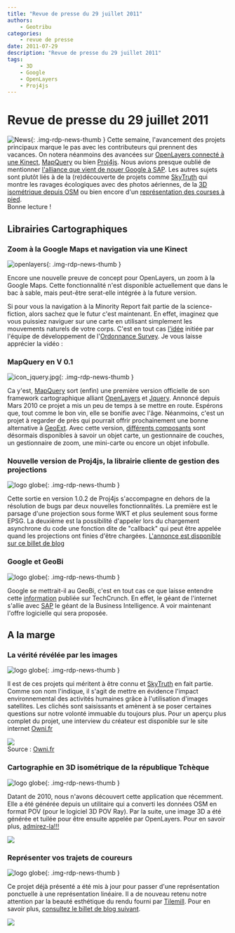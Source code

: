 ```yaml
---
title: "Revue de presse du 29 juillet 2011"
authors:
    - Geotribu
categories:
    - revue de presse
date: 2011-07-29
description: "Revue de presse du 29 juillet 2011"
tags:
    - 3D
    - Google
    - OpenLayers
    - Proj4js
---
```


# Revue de presse du 29 juillet 2011

![News](https://cdn.geotribu.fr/img/internal/icons-rdp-news/news.png "Icône news générique"){: .img-rdp-news-thumb }
Cette semaine, l'avancement des projets principaux marque le pas avec les contributeurs qui prennent des vacances. On notera néanmoins des avancées sur [OpenLayers connecté à une Kinect](#ol), [MapQuery](#mapquery) ou bien [Proj4js](#proj4js). Nous avions presque oublié de mentionner [l'alliance que vient de nouer Google à SAP](#google_sap). Les autres sujets sont plutôt liés à de la (re)découverte de projets comme [SkyTruth](#skytruth) qui montre les ravages écologiques avec des photos aériennes, de la [3D isométrique depuis OSM](#3d) ou bien encore d'un [représentation des courses à pied](#running).  
Bonne lecture !

## Librairies Cartographiques

<!--![openlayers](https://cdn.geotribu.fr/img/logos-icones/logiciels_librairies/openlayers.png){: .img-rdp-news-thumb }-->

### Zoom à la Google Maps et navigation via une Kinect

![openlayers](https://cdn.geotribu.fr/img/logos-icones/logiciels_librairies/openlayers.png){: .img-rdp-news-thumb }


Encore une nouvelle preuve de concept pour OpenLayers, un zoom à la Google Maps. Cette fonctionnalité n'est disponible actuellement que dans le bac à sable, mais peut-être serat-elle intégrée à la future version.

Si pour vous la navigation à la Minority Report fait partie de la science-fiction, alors sachez que le futur c'est maintenant. En effet, imaginez que vous puissiez naviguer sur une carte en utilisant simplement les mouvements naturels de votre corps. C'est en tout cas [l'idée](http://blog.ordnancesurvey.co.uk/2011/07/using-kinect-with-ordnance-survey-mapping/) initiée par l'équipe de développement de l'[Ordonnance Survey](http://www.ordnancesurvey.co.uk/oswebsite/). Je vous laisse apprécier la vidéo :

### MapQuery en V 0.1
![icon_jquery.jpg](https://cdn.geotribu.fr/img/logos-icones/programmation/jquery.png){: .img-rdp-news-thumb }

Ca y'est, [MapQuery](http://mapquery.org/) sort (enfin) une première version officielle de son framework cartographique alliant [OpenLayers](https://openlayers.org/) et [Jquery](http://jquery.com/). Annoncé depuis Mars 2010 ce projet a mis un peu de temps à se mettre en route. Espérons que, tout comme le bon vin, elle se bonifie avec l'âge. Néanmoins, c'est un projet à regarder de près qui pourrait offrir prochainement une bonne alternative à [GeoExt](http://www.geoext.org/). Avec cette version, [différents composants](http://mapquery.org/demo/) sont désormais disponibles à savoir un objet carte, un gestionnaire de couches, un gestionnaire de zoom, une mini-carte ou encore un objet infobulle.

<!--![logo globe](https://cdn.geotribu.fr/img/internal/icons-rdp-news/world.png "Icône de globe"){: .img-rdp-news-thumb }-->

### Nouvelle version de Proj4js, la librairie cliente de gestion des projections

![logo globe](https://cdn.geotribu.fr/img/internal/icons-rdp-news/world.png "Icône de globe"){: .img-rdp-news-thumb }


Cette sortie en version 1.0.2 de Proj4js s'accompagne en dehors de la résolution de bugs par deux nouvelles fonctionnalités. La première est le parsage d'une projection sous forme WKT et plus seulement sous forme EPSG. La deuxième est la possibilité d'appeler lors du chargement asynchrone du code une fonction dite de "callback" qui peut être appelée quand les projections ont finies d'être chargées. [L'annonce est disponible sur ce billet de blog](http://research.dmsolutions.ca/2011/new-release-of-proj4js-v1-0-2/)

<!--![logo globe](https://cdn.geotribu.fr/img/internal/icons-rdp-news/world.png "Icône de globe"){: .img-rdp-news-thumb }-->

### Google et GeoBi

![logo globe](https://cdn.geotribu.fr/img/internal/icons-rdp-news/world.png "Icône de globe"){: .img-rdp-news-thumb }


Google se mettrait-il au GeoBi, c'est en tout cas ce que laisse entendre cette [information](http://techcrunch.com/2011/07/27/sap-now-allows-businesses-to-layer-big-data-with-google-maps-and-earth/) publiée sur TechCrunch. En effet, le géant de l'internet s'allie avec [SAP](http://www.sap.com/france/index.epx) le géant de la Business Intelligence. A voir maintenant l'offre logicielle qui sera proposée.

## A la marge

<!--![logo globe](https://cdn.geotribu.fr/img/internal/icons-rdp-news/world.png "Icône de globe"){: .img-rdp-news-thumb }-->

### La vérité révélée par les images

![logo globe](https://cdn.geotribu.fr/img/internal/icons-rdp-news/world.png "Icône de globe"){: .img-rdp-news-thumb }


Il est de ces projets qui méritent à être connu et [SkyTruth](http://www.skytruth.org/) en fait partie. Comme son nom l'indique, il s'agit de mettre en évidence l'impact environnemental des activités humaines grâce à l'utilisation d'images satellites. Les clichés sont saisissants et amènent à se poser certaines questions sur notre volonté immuable du toujours plus. Pour un aperçu plus complet du projet, une interview du créateur est disponible sur le site internet [Owni.fr](http://owni.fr/2011/07/19/skytruth-lanti-yann-arthus-bertrand/)

![](http://owni.fr/files/2011/07/Skytruth2.jpg)  
Source : [Owni.fr](http://owni.fr/2011/07/19/skytruth-lanti-yann-arthus-bertrand/)

<!--![logo globe](https://cdn.geotribu.fr/img/internal/icons-rdp-news/world.png "Icône de globe"){: .img-rdp-news-thumb }-->

### Cartographie en 3D isométrique de la république Tchèque

![logo globe](https://cdn.geotribu.fr/img/internal/icons-rdp-news/world.png "Icône de globe"){: .img-rdp-news-thumb }


Datant de 2010, nous n'avons découvert cette application que récemment. Elle a été générée depuis un utilitaire qui a converti les données OSM en format POV (pour le logiciel 3D POV Ray). Par la suite, une image 3D a été générée et tuilée pour être ensuite appelée par OpenLayers. Pour en savoir plus, [admirez-la!!!](http://osm.kyblsoft.cz/3dmapa/)

[![](http://www.geotribu.net/sites/default/files/Tuto/img/Blog/3d_isometrique_osm.jpg)](http://osm.kyblsoft.cz/3dmapa/)

<!--![logo globe](https://cdn.geotribu.fr/img/internal/icons-rdp-news/world.png "Icône de globe"){: .img-rdp-news-thumb }-->

### Représenter vos trajets de coureurs

![logo globe](https://cdn.geotribu.fr/img/internal/icons-rdp-news/world.png "Icône de globe"){: .img-rdp-news-thumb }


Ce projet déjà présenté a été mis à jour pour passer d'une représentation ponctuelle à une représentation linéaire. Il a de nouveau retenu notre attention par la beauté esthétique du rendu fourni par [Tilemill](http://tilemill.com/). Pour en savoir plus, [consultez le billet de blog suivant](http://macwright.org/2011/07/28/mapping-runs.html).

[![](http://www.geotribu.net/sites/default/files/Tuto/img/Blog/running_map_tilemill.jpg)](http://macwright.org/running/)
